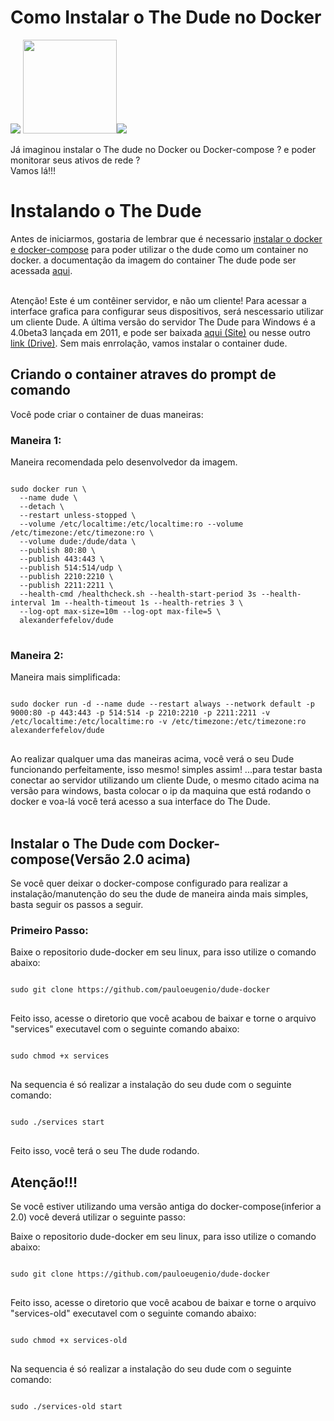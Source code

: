 # Como Instalar o The Dude no Docker
<img src="http://pauloeugenio.com.br/img/theDude.png">    <img src="https://cdn-icons-png.flaticon.com/512/37/37770.png" height="150"><img src="https://raw.githubusercontent.com/docker/compose/v2/logo.png">

Já imaginou instalar o The dude no Docker ou Docker-compose ? e poder monitorar seus ativos de rede ?</br>
Vamos lá!!!

<h1>Instalando o The Dude</h1>
Antes de iniciarmos, gostaria de lembrar que é necessario <a target="_blank" href="https://github.com/pauloeugenio/docker">instalar o docker e docker-compose</a> para poder utilizar o the dude como um container no docker. a documentação da imagem do container The dude pode ser acessada <a target="_blank" href="https://hub.docker.com/r/alexanderfefelov/dude">aqui</a>.</br><br/>

Atenção! Este é um contêiner servidor, e não um cliente! Para acessar a interface grafica para configurar seus dispositivos, será nescessario utilizar um cliente Dude. A última versão do servidor The Dude para Windows é a 4.0beta3 lançada em 2011, e pode ser baixada <a target="blank" href="http://www.pauloeugenio.com.br/docs/dude-install-4.0beta3.zip">aqui (Site)</a> ou nesse outro <a href="https://drive.google.com/file/d/1BUhiSW_vUd9BcFgOVsShawxqHIG7pX25/view?usp=sharing">link (Drive)</a>. Sem mais enrrolação, vamos instalar o container dude.

<h2>Criando o container atraves do prompt de comando</h2>
Você pode criar o container de duas maneiras:
<h3>Maneira 1:</h3>
Maneira recomendada pelo desenvolvedor da imagem.
<pre>
<code>
sudo docker run \
  --name dude \
  --detach \
  --restart unless-stopped \
  --volume /etc/localtime:/etc/localtime:ro --volume /etc/timezone:/etc/timezone:ro \
  --volume dude:/dude/data \
  --publish 80:80 \
  --publish 443:443 \
  --publish 514:514/udp \
  --publish 2210:2210 \
  --publish 2211:2211 \
  --health-cmd /healthcheck.sh --health-start-period 3s --health-interval 1m --health-timeout 1s --health-retries 3 \
  --log-opt max-size=10m --log-opt max-file=5 \
  alexanderfefelov/dude
</code>
</pre>
<h3>Maneira 2:</h3>
Maneira mais simplificada:
<pre>
<code>
sudo docker run -d --name dude --restart always --network default -p 9000:80 -p 443:443 -p 514:514 -p 2210:2210 -p 2211:2211 -v /etc/localtime:/etc/localtime:ro -v /etc/timezone:/etc/timezone:ro alexanderfefelov/dude
</code>
</pre>

Ao realizar qualquer uma das maneiras acima, você verá o seu Dude funcionando perfeitamente, isso mesmo! simples assim! ...para testar basta conectar ao servidor utilizando um cliente Dude, o mesmo citado acima na versão para windows, basta colocar o ip da maquina que está rodando o docker e voa-lá você terá acesso a sua interface do The Dude.</br></br>

<h2>Instalar o The Dude com Docker-compose(Versão 2.0 acima)</h2>
Se você quer deixar o docker-compose configurado para realizar a instalação/manutenção do seu the dude de maneira ainda mais simples, basta seguir os passos a seguir.

<h3>Primeiro Passo:</h3>
Baixe o repositorio dude-docker em seu linux, para isso utilize o comando abaixo:
<pre>
<code>
sudo git clone https://github.com/pauloeugenio/dude-docker
</code>
</pre>
Feito isso, acesse o diretorio que você acabou de baixar e torne o arquivo "services" executavel com o seguinte comando abaixo:
<pre>
<code>
sudo chmod +x services
</code>
</pre>
Na sequencia é só realizar a instalação do seu dude com o seguinte comando:
<pre>
<code>
sudo ./services start
</code>
</pre>
Feito isso, você terá o seu The dude rodando.

<h2>Atenção!!!</h2>
Se você estiver utilizando uma versão antiga do docker-compose(inferior a 2.0) você deverá utilizar o seguinte passo:<br>

Baixe o repositorio dude-docker em seu linux, para isso utilize o comando abaixo:
<pre>
<code>
sudo git clone https://github.com/pauloeugenio/dude-docker
</code>
</pre>
Feito isso, acesse o diretorio que você acabou de baixar e torne o arquivo "services-old" executavel com o seguinte comando abaixo:
<pre>
<code>
sudo chmod +x services-old
</code>
</pre>
Na sequencia é só realizar a instalação do seu dude com o seguinte comando:
<pre>
<code>
sudo ./services-old start
</code>
</pre>

